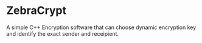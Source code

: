 # ZebraCrypt
A simple C++ Encryption software that can choose dynamic encryption key and identify the exact sender and receipient.
